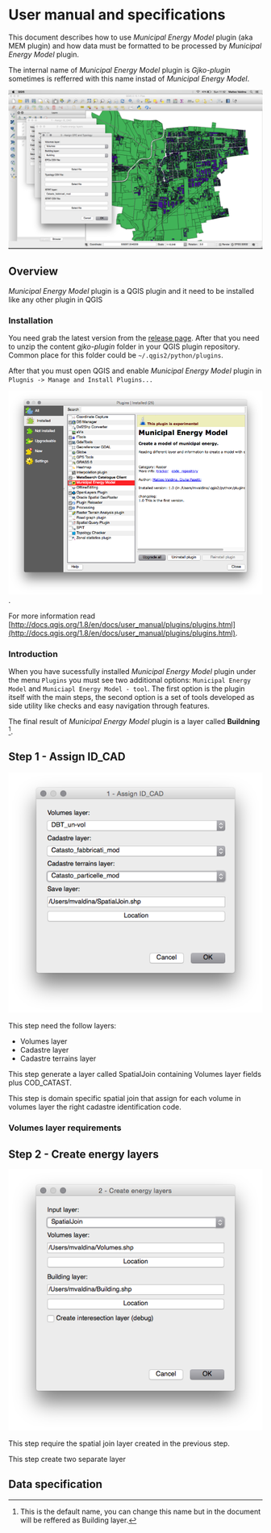 # User manual and specifications
This document describes how to use *Municipal Energy Model* plugin (aka MEM plugin) and how data must be formatted to be processed by *Municipal Energy Model* plugin.

The internal name of *Municipal Energy Model* plugin is *Gjko-plugin* sometimes is refferred with this name instad of *Municipal Energy Model*.

![Overview image](img/intro.png)

## Overview
*Municipal Energy Model* plugin is a QGIS plugin and it need to be installed like any other plugin in QGIS

### Installation
You need grab the latest version from the [release page](https://github.com/zanfire/qgis-utils/releases/tag).
After that you need to unzip the content *gjko-plugin* folder in your QGIS plugin repository.
Common place for this folder could be `~/.qgis2/python/plugins`.

After that you must open QGIS and enable *Municipal Energy Model* plugin in `Plugnis -> Manage and Install Plugins...`

![Install gjko plugin](img/plugins_installed.png).

For more information read [http://docs.qgis.org/1.8/en/docs/user_manual/plugins/plugins.html](http://docs.qgis.org/1.8/en/docs/user_manual/plugins/plugins.html).

### Introduction
When you have sucessfully installed *Municipal Energy Model* plugin under the menu `Plugins` you must see two additional options: `Municipal Energy Model` and `Municiapl Energy Model - tool`. The first option is the plugin itself with the main steps, the second option is a set of tools developed as side utility like checks and easy navigation through features.

The final result of *Municipal Energy Model* plugin is a layer called **Buildning** [^1]. 

[^1]: This is the default name, you can change this name but in the document will be reffered as Building layer.

## Step 1 - Assign ID_CAD
![Step 1](img/step1.png)

This step need the follow layers:
 - Volumes layer
 - Cadastre layer
 - Cadastre terrains layer

This step generate a layer called SpatialJoin containing Volumes layer fields
 plus COD_CATAST.

This step is domain specific spatial join that assign for each volume in 
 volumes layer the right cadastre identification code.

### Volumes layer requirements

## Step 2 - Create energy layers
![Step 2](img/step2.png)

This step require the spatial join layer created in the previous step.

This step create two separate layer

## Data specification
